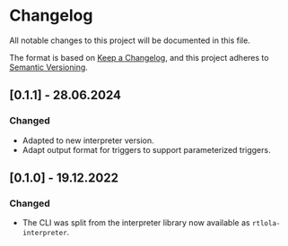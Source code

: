 # Changelog
All notable changes to this project will be documented in this file.

The format is based on [Keep a Changelog](https://keepachangelog.com/en/1.0.0/),
and this project adheres to [Semantic Versioning](https://semver.org/spec/v2.0.0.html).

## [0.1.1] - 28.06.2024

### Changed
- Adapted to new interpreter version.
- Adapt output format for triggers to support parameterized triggers.

## [0.1.0] - 19.12.2022

### Changed
- The CLI was split from the interpreter library now available as `rtlola-interpreter`.